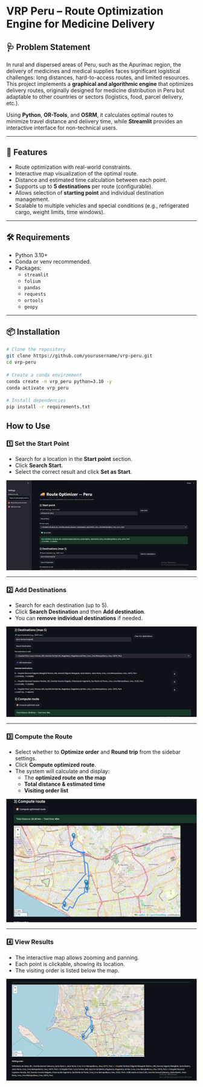 # VRP Peru – Route Optimization Engine for Medicine Delivery

## 🩺 Problem Statement
In rural and dispersed areas of Peru, such as the Apurímac region, the delivery of medicines and medical supplies faces significant logistical challenges: long distances, hard-to-access routes, and limited resources.  
This project implements a **graphical and algorithmic engine** that optimizes delivery routes, originally designed for medicine distribution in Peru but adaptable to other countries or sectors (logistics, food, parcel delivery, etc.).

Using **Python**, **OR-Tools**, and **OSRM**, it calculates optimal routes to minimize travel distance and delivery time, while **Streamlit** provides an interactive interface for non-technical users.

---

## 🚀 Features
- Route optimization with real-world constraints.
- Interactive map visualization of the optimal route.
- Distance and estimated time calculation between each point.
- Supports up to **5 destinations** per route (configurable).
- Allows selection of **starting point** and individual destination management.
- Scalable to multiple vehicles and special conditions (e.g., refrigerated cargo, weight limits, time windows).

---

## 🛠️ Requirements
- Python 3.10+
- Conda or venv recommended.
- Packages:
  - `streamlit`
  - `folium`
  - `pandas`
  - `requests`
  - `ortools`
  - `geopy`

---

## 📦 Installation
```bash
# Clone the repository
git clone https://github.com/yourusername/vrp-peru.git
cd vrp-peru

# Create a conda environment
conda create -n vrp_peru python=3.10 -y
conda activate vrp_peru

# Install dependencies
pip install -r requirements.txt

```

## How to Use

### 1️⃣ Set the Start Point
- Search for a location in the **Start point** section.  
- Click **Search Start**.  
- Select the correct result and click **Set as Start**.  

![Texto alternativo](img/111.png)

---

### 2️⃣ Add Destinations
- Search for each destination (up to 5).  
- Click **Search Destination** and then **Add destination**.  
- You can **remove individual destinations** if needed.  


![Texto alternativo](img/222.png)

---

### 3️⃣ Compute the Route
- Select whether to **Optimize order** and **Round trip** from the sidebar settings.  
- Click **Compute optimized route**.  
- The system will calculate and display:  
  - The **optimized route on the map**  
  - **Total distance & estimated time**  
  - **Visiting order list**  

![Texto alternativo](img/333.png)


---

### 4️⃣ View Results
- The interactive map allows zooming and panning.  
- Each point is clickable, showing its location.  
- The visiting order is listed below the map.  


![Texto alternativo](img/444.png)

